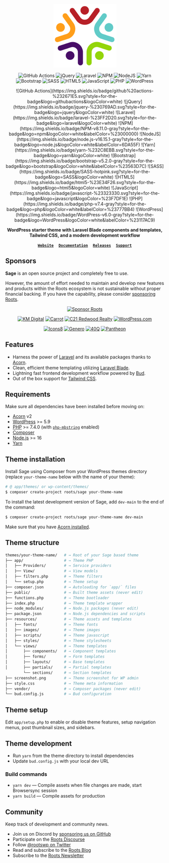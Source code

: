 <p align="center">
  <a href="https://chapmancommunities.com">
    <img alt="Chapman Communities Icon" src="https://raw.githubusercontent.com/space-pirate-productions/chapmancommunities/main/screenshot.png" height="200" width="200">
  </a>
</p>

<p align="center">
<img href="https://img.shields.io/badge/github%20actions-%232671E5.svg?style=for-the-badge&logo=githubactions&logoColor=white" alt="GitHub Actions" />
<img href="https://img.shields.io/badge/jquery-%230769AD.svg?style=for-the-badge&logo=jquery&logoColor=white" alt="jQuery" />
<img href="https://img.shields.io/badge/laravel-%23FF2D20.svg?style=for-the-badge&logo=laravel&logoColor=white" alt="Laravel" />
<img href="https://img.shields.io/badge/NPM-v8.11.0-gray?style=for-the-badge&logo=npm&logoColor=white&labelColor=%23000000" alt="NPM" />
<img href="https://img.shields.io/badge/node.js-v16.15.1-gray?style=for-the-badge&logo=node.js&logoColor=white&labelColor=6DA55F" alt="NodeJS" />
<img href="https://img.shields.io/badge/yarn-%232C8EBB.svg?style=for-the-badge&logo=yarn&logoColor=white" alt="Yarn" />
<img href="https://img.shields.io/badge/bootstrap-v5.2.0-gray?style=for-the-badge&logo=bootstrap&logoColor=white&labelColor=%23563D7C" alt="Bootstrap" />
<img href="https://img.shields.io/badge/SASS-hotpink.svg?style=for-the-badge&logo=SASS&logoColor=white" alt="SASS" />
<img href="https://img.shields.io/badge/html5-%23E34F26.svg?style=for-the-badge&logo=html5&logoColor=white" alt="HTML5" />
<img href="https://img.shields.io/badge/javascript-%23323330.svg?style=for-the-badge&logo=javascript&logoColor=%23F7DF1E" alt="JavaScript" />
<img href="https://img.shields.io/badge/php-v7.4-gray?style=for-the-badge&logo=php&logoColor=white&labelColor=%23777BB4" alt="PHP" />
<img href="https://img.shields.io/badge/WordPress-v6.0-gray?style=for-the-badge&logo=WordPress&logoColor=white&labelColor=%23117AC9" alt="WordPress" />
</p>

<p align="center" markdown="1">
![GitHub Actions](https://img.shields.io/badge/github%20actions-%232671E5.svg?style=for-the-badge&logo=githubactions&logoColor=white)
![jQuery](https://img.shields.io/badge/jquery-%230769AD.svg?style=for-the-badge&logo=jquery&logoColor=white)
![Laravel](https://img.shields.io/badge/laravel-%23FF2D20.svg?style=for-the-badge&logo=laravel&logoColor=white)
![NPM](https://img.shields.io/badge/NPM-v8.11.0-gray?style=for-the-badge&logo=npm&logoColor=white&labelColor=%23000000)
![NodeJS](https://img.shields.io/badge/node.js-v16.15.1-gray?style=for-the-badge&logo=node.js&logoColor=white&labelColor=6DA55F)
![Yarn](https://img.shields.io/badge/yarn-%232C8EBB.svg?style=for-the-badge&logo=yarn&logoColor=white)
![Bootstrap](https://img.shields.io/badge/bootstrap-v5.2.0-gray?style=for-the-badge&logo=bootstrap&logoColor=white&labelColor=%23563D7C)
![SASS](https://img.shields.io/badge/SASS-hotpink.svg?style=for-the-badge&logo=SASS&logoColor=white)
![HTML5](https://img.shields.io/badge/html5-%23E34F26.svg?style=for-the-badge&logo=html5&logoColor=white)
![JavaScript](https://img.shields.io/badge/javascript-%23323330.svg?style=for-the-badge&logo=javascript&logoColor=%23F7DF1E)
![PHP](https://img.shields.io/badge/php-v7.4-gray?style=for-the-badge&logo=php&logoColor=white&labelColor=%23777BB4)
![WordPress](https://img.shields.io/badge/WordPress-v6.0-gray?style=for-the-badge&logo=WordPress&logoColor=white&labelColor=%23117AC9)
</p>

<p align="center">
  <strong>WordPress starter theme with Laravel Blade components and templates, Tailwind CSS, and a modern development workflow</strong>
</p>

<p align="center">
  <a href="https://roots.io/"><strong><code>Website</code></strong></a> &nbsp;&nbsp; <a href="https://docs.roots.io/sage/10.x/installation/"><strong><code>Documentation</code></strong></a> &nbsp;&nbsp; <a href="https://github.com/roots/sage/releases"><strong><code>Releases</code></strong></a> &nbsp;&nbsp; <a href="https://discourse.roots.io/"><strong><code>Support</code></strong></a>
</p>

## Sponsors

**Sage** is an open source project and completely free to use.

However, the amount of effort needed to maintain and develop new features and products within the Roots ecosystem is not sustainable without proper financial backing. If you have the capability, please consider [sponsoring Roots](https://github.com/sponsors/roots).

<p align="center"><a href="https://github.com/sponsors/roots"><img height="32" src="https://img.shields.io/badge/sponsor%20roots-525ddc?logo=github&logoColor=ffffff&message=" alt="Sponsor Roots"></a></p>

<div align="center">
<a href="https://k-m.com/"><img src="https://cdn.roots.io/app/uploads/km-digital.svg" alt="KM Digital" width="148" height="111"></a> <a href="https://carrot.com/"><img src="https://cdn.roots.io/app/uploads/carrot.svg" alt="Carrot" width="148" height="111"></a> <a href="https://www.c21redwood.com/"><img src="https://cdn.roots.io/app/uploads/c21redwood.svg" alt="C21 Redwood Realty" width="148" height="111"></a> <a href="https://wordpress.com/"><img src="https://cdn.roots.io/app/uploads/wordpress.svg" alt="WordPress.com" width="148" height="111"></a>

<a href="https://icons8.com/"><img src="https://cdn.roots.io/app/uploads/icons8.svg" alt="Icons8" width="148" height="111"></a> <a href="https://generodigital.com/"><img src="https://cdn.roots.io/app/uploads/genero.svg" alt="Genero" width="148" height="111"></a> <a href="https://40q.agency/"><img src="https://cdn.roots.io/app/uploads/40q.svg" alt="40Q" width="148" height="111"></a> <a href="https://pantheon.io/"><img src="https://cdn.roots.io/app/uploads/pantheon.svg" alt="Pantheon" width="148" height="111"></a>
</div>


## Features

- Harness the power of [Laravel](https://laravel.com) and its available packages thanks to [Acorn](https://github.com/roots/acorn).
- Clean, efficient theme templating utilizing [Laravel Blade](https://laravel.com/docs/master/blade).
- Lightning fast frontend development workflow powered by [Bud](https://bud.js.org/).
- Out of the box support for [Tailwind CSS](https://tailwindcss.com/).

## Requirements

Make sure all dependencies have been installed before moving on:

- [Acorn](https://docs.roots.io/acorn/2.x/installation/) v2
- [WordPress](https://wordpress.org/) >= 5.9
- [PHP](https://secure.php.net/manual/en/install.php) >= 7.4.0 (with [`php-mbstring`](https://secure.php.net/manual/en/book.mbstring.php) enabled)
- [Composer](https://getcomposer.org/download/)
- [Node.js](http://nodejs.org/) >= 16
- [Yarn](https://yarnpkg.com/en/docs/install)

## Theme installation

Install Sage using Composer from your WordPress themes directory (replace `your-theme-name` below with the name of your theme):

```sh
# @ app/themes/ or wp-content/themes/
$ composer create-project roots/sage your-theme-name
```

To install the latest development version of Sage, add `dev-main` to the end of the command:

```sh
$ composer create-project roots/sage your-theme-name dev-main
```

Make sure that you have [Acorn installed](https://docs.roots.io/acorn/2.x/installation/).

## Theme structure

```sh
themes/your-theme-name/   # → Root of your Sage based theme
├── app/                  # → Theme PHP
│   ├── Providers/        # → Service providers
│   ├── View/             # → View models
│   ├── filters.php       # → Theme filters
│   └── setup.php         # → Theme setup
├── composer.json         # → Autoloading for `app/` files
├── public/               # → Built theme assets (never edit)
├── functions.php         # → Theme bootloader
├── index.php             # → Theme template wrapper
├── node_modules/         # → Node.js packages (never edit)
├── package.json          # → Node.js dependencies and scripts
├── resources/            # → Theme assets and templates
│   ├── fonts/            # → Theme fonts
│   ├── images/           # → Theme images
│   ├── scripts/          # → Theme javascript
│   ├── styles/           # → Theme stylesheets
│   └── views/            # → Theme templates
│       ├── components/   # → Component templates
│       ├── forms/        # → Form templates
│       ├── layouts/      # → Base templates
│       ├── partials/     # → Partial templates
        └── sections/     # → Section templates
├── screenshot.png        # → Theme screenshot for WP admin
├── style.css             # → Theme meta information
├── vendor/               # → Composer packages (never edit)
└── bud.config.js         # → Bud configuration
```

## Theme setup

Edit `app/setup.php` to enable or disable theme features, setup navigation menus, post thumbnail sizes, and sidebars.

## Theme development

- Run `yarn` from the theme directory to install dependencies
- Update `bud.config.js` with your local dev URL

### Build commands

- `yarn dev` — Compile assets when file changes are made, start Browsersync session
- `yarn build` — Compile assets for production

## Community

Keep track of development and community news.

- Join us on Discord by [sponsoring us on GitHub](https://github.com/sponsors/roots)
- Participate on the [Roots Discourse](https://discourse.roots.io/)
- Follow [@rootswp on Twitter](https://twitter.com/rootswp)
- Read and subscribe to the [Roots Blog](https://roots.io/blog/)
- Subscribe to the [Roots Newsletter](https://roots.io/subscribe/)
